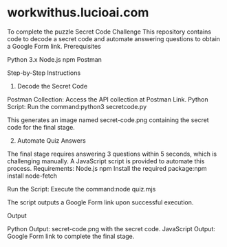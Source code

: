 # workwithus.lucioai.com
To complete the puzzle
Secret Code Challenge
This repository contains code to decode a secret code and automate answering questions to obtain a Google Form link.
Prerequisites

Python 3.x
Node.js
npm
Postman

Step-by-Step Instructions
1. Decode the Secret Code

Postman Collection: Access the API collection at Postman Link.
Python Script:
Run the command:python3 secretcode.py


This generates an image named secret-code.png containing the secret code for the final stage.



2. Automate Quiz Answers

The final stage requires answering 3 questions within 5 seconds, which is challenging manually. A JavaScript script is provided to automate this process.
Requirements:
Node.js
npm
Install the required package:npm install node-fetch




Run the Script:
Execute the command:node quiz.mjs


The script outputs a Google Form link upon successful execution.



Output

Python Output: secret-code.png with the secret code.
JavaScript Output: Google Form link to complete the final stage.
